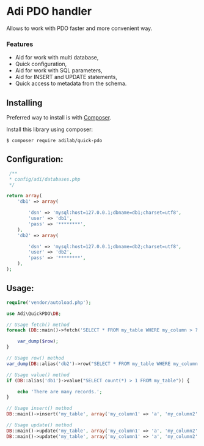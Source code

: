 Adi PDO handler
========================

Allows to work with PDO faster and more convenient way.

### Features
- Aid for work with multi database,
- Quick configuration,
- Aid for work with SQL parameters,
- Aid for INSERT and UPDATE statements,
- Quick access to metadata from the schema.

Installing
----------

Preferred way to install is with [Composer](https://getcomposer.org/).

Install this library using composer:

```console
$ composer require adilab/quick-pdo
```

Configuration:
-------------
```php
 /**
 * config/adi/databases.php
 */ 

return array(
	'db1' => array(

		'dsn' => 'mysql:host=127.0.0.1;dbname=db1;charset=utf8',
		'user' => 'db1',
		'pass' => '********',
	),
	'db2' => array(

		'dsn' => 'mysql:host=127.0.0.1;dbname=db2;charset=utf8',
		'user' => 'db2',
		'pass' => '********',
	),	
);


```


Usage:
-------------
```php
require('vendor/autoload.php');

use Adi\QuickPDO\DB;

// Usage fetch() method
foreach (DB::main()->fetch('SELECT * FROM my_table WHERE my_column > ?', 10) as $row) {

	var_dump($row);
} 

// Usage row() method
var_dump(DB::alias('db2')->row("SELECT * FROM my_table WHERE my_column = ?", 2));

// Usage value() method
if (DB::alias('db1')->value("SELECT count(*) > 1 FROM my_table")) {

	echo 'There are many records.';
}

// Usage insert() method
DB::main()->insert('my_table', array('my_column1' => 'a', 'my_column2' => 'b'));

// Usage update() method
DB::main()->update('my_table', array('my_column1' => 'a', 'my_column2' => 'b'), new Where('id > ? AND id < ? OR id = ?', array(10,20,30)));
DB::main()->update('my_table', array('my_column1' => 'a', 'my_column2' => 'b'), array('id' => 25));

```

